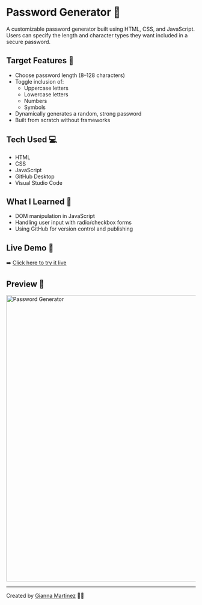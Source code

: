 # Password Generator 🔐 

A customizable password generator built using HTML, CSS, and JavaScript. Users can specify the length and character types they want included in a secure password.

## Target Features 🎯

- Choose password length (8–128 characters)
- Toggle inclusion of:
  - Uppercase letters
  - Lowercase letters
  - Numbers
  - Symbols
- Dynamically generates a random, strong password
- Built from scratch without frameworks

## Tech Used 💻

- HTML
- CSS
- JavaScript
- GitHub Desktop
- Visual Studio Code

## What I Learned 🧠

- DOM manipulation in JavaScript
- Handling user input with radio/checkbox forms
- Using GitHub for version control and publishing

## Live Demo 🚀 

➡️ [Click here to try it live](https://giannamartinez-acct.github.io/password-generator/)

## Preview 📸

<img width="761" alt="Password Generator" src="https://github.com/user-attachments/assets/fdd2afd8-626e-4313-ad53-34825c22bc39" />

---

Created by [Gianna Martinez](https://www.linkedin.com/in/gianna-martinez-acct) 👩‍💻

